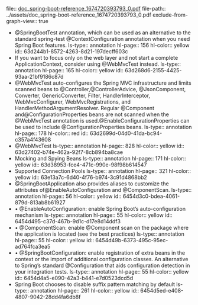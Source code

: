 file:: [doc_spring-boot-reference_1674720393793_0.pdf](../assets/doc_spring-boot-reference_1674720393793_0.pdf)
file-path:: ../assets/doc_spring-boot-reference_1674720393793_0.pdf
exclude-from-graph-view:: true
- @SpringBootTest annotation, which can be used as an alternative to the standard spring-test @ContextConfiguration annotation when you need Spring Boot features.
  ls-type:: annotation
  hl-page:: 156
  hl-color:: yellow
  id:: 63d244b1-8572-4263-8d21-197decff603c
- If you want to focus only on the web layer and not start a complete ApplicationContext, consider using @WebMvcTest instead.
  ls-type:: annotation
  hl-page:: 165
  hl-color:: yellow
  id:: 63d268d6-2155-4425-93aa-21bf9186c87d
- @WebMvcTest auto-configures the Spring MVC infrastructure and limits scanned beans to @Controller,@ControllerAdvice, @JsonComponent, Converter, GenericConverter, Filter, HandlerInterceptor, WebMvcConfigurer, WebMvcRegistrations, and HandlerMethodArgumentResolver. Regular @Component and@ConfigurationProperties beans are not scanned when the @WebMvcTest annotation is used.@EnableConfigurationProperties can be used to include @ConfigurationProperties beans.
  ls-type:: annotation
  hl-page:: 178
  hl-color:: red
  id:: 63d2699d-04d0-41da-bc94-c357a4f43608
- @WebMvcTest
  ls-type:: annotation
  hl-page:: 828
  hl-color:: yellow
  id:: 63d27402-b74e-462a-92f7-8cb894ba8cae
- Mocking and Spying Beans
  ls-type:: annotation
  hl-page:: 171
  hl-color:: yellow
  id:: 63d38953-fce4-471c-990e-98f98b614547
- Supported Connection Pools
  ls-type:: annotation
  hl-page:: 321
  hl-color:: yellow
  id:: 63e13a7c-6d40-4f76-b974-3c91d4868bb2
- @SpringBootApplication also provides aliases to customize the attributes of@EnableAutoConfiguration and @ComponentScan.
  ls-type:: annotation
  hl-page:: 56
  hl-color:: yellow
  id:: 6454d3c0-bdea-4061-879d-813ab8b61927
- • @EnableAutoConfiguration: enable Spring Boot’s auto-configuration mechanism
  ls-type:: annotation
  hl-page:: 55
  hl-color:: yellow
  id:: 6454d495-c37d-467b-9d1c-d17e8d14ddf3
- • @ComponentScan: enable @Component scan on the package where the application is located (see the best practices)
  ls-type:: annotation
  hl-page:: 55
  hl-color:: yellow
  id:: 6454d49b-6373-495c-95ec-ad764fca3ea5
- • @SpringBootConfiguration: enable registration of extra beans in the context or the import of additional configuration classes. An alternative to Spring’s standard @Configuration that aids configuration detection in your integration tests.
  ls-type:: annotation
  hl-page:: 55
  hl-color:: yellow
  id:: 6454d4a5-e090-42a3-b441-e7d0523dcd5d
- Spring Boot chooses to disable suffix pattern matching by default
  ls-type:: annotation
  hl-page:: 261
  hl-color:: yellow
  id:: 6454d5ed-e408-4807-9042-28dd4fa6db8f